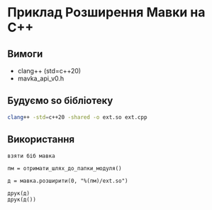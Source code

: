 # Приклад Розширення Мавки на C++

## Вимоги

- clang++ (std=c++20)
- mavka_api_v0.h

## Будуємо so бібліотеку

```bash
clang++ -std=c++20 -shared -o ext.so ext.cpp
```

## Використання

```мавка
взяти біб мавка

пм = отримати_шлях_до_папки_модуля()

д = мавка.розширити(0, "%(пм)/ext.so")

друк(д)
друк(д())
```